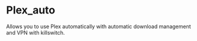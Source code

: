 # Plex_auto
Allows you to use Plex automatically with automatic download management and VPN with killswitch.
